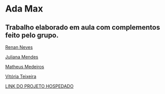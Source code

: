 # Ada Max

## Trabalho elaborado em aula com complementos feito pelo grupo.

[Renan Neves](https://github.com/renannevesc94)

[Juliana Mendes]()

[Matheus Medeiros](https://github.com/mmdros)

[Vitória Teixeira](https://github.com/vitoriateixeiraa)

[LINK DO PROJETO HOSPEDADO](https://ada-max-indol.vercel.app/)
